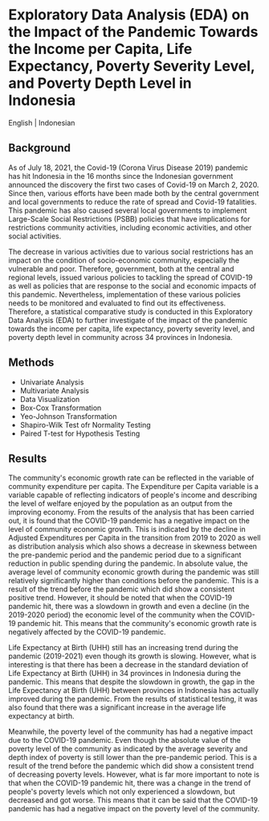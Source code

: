 # Exploratory Data Analysis (EDA) on the Impact of the Pandemic Towards the Income per Capita, Life Expectancy, Poverty Severity Level, and Poverty Depth Level in Indonesia
English | Indonesian
## Background

As of July 18, 2021, the Covid-19 (Corona Virus Disease 2019) pandemic has hit Indonesia in the 16 months since the Indonesian government announced the discovery the first two cases of Covid-19 on March 2, 2020. Since then, various efforts have been made both by the central government and local governments to reduce the rate of spread and Covid-19 fatalities. This pandemic has also caused several local governments to implement Large-Scale Social Restrictions (PSBB) policies that have implications for restrictions community activities, including economic activities, and other social activities.

The decrease in various activities due to various social restrictions has an impact on the condition of socio-economic community, especially the vulnerable and poor. Therefore, government, both at the central and regional levels, issued various policies to tackling the spread of COVID-19 as well as policies that are response to the social and economic impacts of this pandemic. Nevertheless, implementation of these various policies needs to be monitored and evaluated to find out its effectiveness. Therefore, a statistical comparative study is conducted in this Exploratory Data Analysis (EDA) to further investigate of the impact of the pandemic towards the income per capita, life expectancy, poverty severity level, and poverty depth level in community across 34 provinces in Indonesia.

## Methods

- Univariate Analysis
- Multivariate Analysis
- Data Visualization
- Box-Cox Transformation
- Yeo-Johnson Transformation
- Shapiro-Wilk Test ofr Normality Testing
- Paired T-test for Hypothesis Testing

## Results

The community's economic growth rate can be reflected in the variable of community expenditure per capita. The Expenditure per Capita variable is a variable capable of reflecting indicators of people's income and describing the level of welfare enjoyed by the population as an output from the improving economy. From the results of the analysis that has been carried out, it is found that the COVID-19 pandemic has a negative impact on the level of community economic growth. This is indicated by the decline in Adjusted Expenditures per Capita in the transition from 2019 to 2020 as well as distribution analysis which also shows a decrease in skewness between the pre-pandemic period and the pandemic period due to a significant reduction in public spending during the pandemic. In absolute value, the average level of community economic growth during the pandemic was still relatively significantly higher than conditions before the pandemic. This is a result of the trend before the pandemic which did show a consistent positive trend. However, it should be noted that when the COVID-19 pandemic hit, there was a slowdown in growth and even a decline (in the 2019-2020 period) the economic level of the community when the COVID-19 pandemic hit. This means that the community's economic growth rate is negatively affected by the COVID-19 pandemic.

Life Expectancy at Birth (UHH) still has an increasing trend during the pandemic (2019-2021) even though its growth is slowing. However, what is interesting is that there has been a decrease in the standard deviation of Life Expectancy at Birth (UHH) in 34 provinces in Indonesia during the pandemic. This means that despite the slowdown in growth, the gap in the Life Expectancy at Birth (UHH) between provinces in Indonesia has actually improved during the pandemic. From the results of statistical testing, it was also found that there was a significant increase in the average life expectancy at birth.

Meanwhile, the poverty level of the community has had a negative impact due to the COVID-19 pandemic. Even though the absolute value of the poverty level of the community as indicated by the average severity and depth index of poverty is still lower than the pre-pandemic period. This is a result of the trend before the pandemic which did show a consistent trend of decreasing poverty levels. However, what is far more important to note is that when the COVID-19 pandemic hit, there was a change in the trend of people's poverty levels which not only experienced a slowdown, but decreased and got worse. This means that it can be said that the COVID-19 pandemic has had a negative impact on the poverty level of the community.
